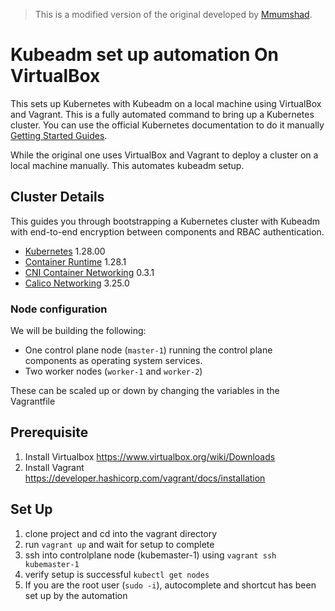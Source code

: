 > This is a modified version of the original developed by [Mmumshad](https://github.com/mmumshad/kubernetes-the-hard-way/blob/master/vagrant/Vagrantfile).

# Kubeadm set up automation On VirtualBox

This sets up Kubernetes with Kubeadm on a local machine using VirtualBox and Vagrant.
This is a fully automated command to bring up a Kubernetes cluster.
You can use the official Kubernetes documentation to do it manually [Getting Started Guides](http://kubernetes.io/docs/getting-started-guides/).


While the original one uses VirtualBox and Vagrant to deploy a cluster on a local machine manually. This automates kubeadm setup.

## Cluster Details

This guides you through bootstrapping a Kubernetes cluster with Kubeadm with end-to-end encryption between components and RBAC authentication.

* [Kubernetes](https://github.com/kubernetes/kubernetes) 1.28.00
* [Container Runtime](https://github.com/cri-o/cri-o) 1.28.1
* [CNI Container Networking](https://github.com/containernetworking/cni) 0.3.1
* [Calico Networking](https://github.com/projectcalico/calico) 3.25.0


### Node configuration

We will be building the following:

* One control plane node (`master-1`) running the control plane components as operating system services.
* Two worker nodes (`worker-1` and `worker-2`)

These can be scaled up or down by changing the variables in the Vagrantfile

## Prerequisite

1. Install Virtualbox https://www.virtualbox.org/wiki/Downloads
2. Install Vagrant https://developer.hashicorp.com/vagrant/docs/installation

## Set Up
1. clone project and cd into the vagrant directory
2. run `vagrant up` and wait for setup to complete
3. ssh into controlplane node (kubemaster-1) using `vagrant ssh kubemaster-1`
4. verify setup is successful `kubectl get nodes`
5. If you are the root user (`sudo -i`), autocomplete and shortcut has been set up by the automation